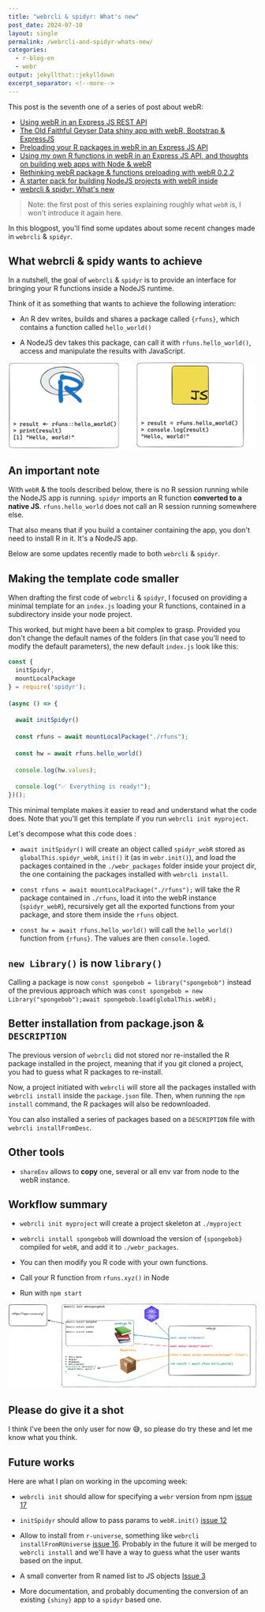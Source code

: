 ```yaml
---
title: "webrcli & spidyr: What's new"
post_date: 2024-07-10
layout: single
permalink: /webrcli-and-spidyr-whats-new/
categories:
  - r-blog-en
  - webr
output: jekyllthat::jekylldown
excerpt_separator: <!--more-->
---
```


This post is the seventh one of a series of post about webR:

+ [Using webR in an Express JS REST API](https://colinfay.me/calling-webr-from-expressjs/)
+ [The Old Faithful Geyser Data shiny app with webR, Bootstrap & ExpressJS](https://colinfay.me/old-faithful-express-bootstrap-webr/)
+ [Preloading your R packages in webR in an Express JS API](https://colinfay.me/preloading-your-r-packages-in-webr-in-an-express-js-api/)
+ [Using my own R functions in webR in an Express JS API, and thoughts on building web apps with Node & webR](https://colinfay.me/using-own-functions-in-webr-node-js/)
+ [Rethinking webR package & functions preloading with webR 0.2.2](https://colinfay.me/rethinking-packages-and-functions-preloading-in-webr-0.2.2/)
+ [A starter pack for building NodeJS projects with webR inside](https://colinfay.me/webrcli-and-spidyr/)
+ [webrcli & spidyr: What's new](https://colinfay.me/webrcli-and-spidyr-whats-new/)

> Note: the first post of this series explaining roughly what `webR` is, I won't introduce it again here.

In this blogpost, you'll find some updates about some recent changes made in `webrcli` & `spidyr`.

## What webrcli & spidy wants to achieve

In a nutshell, the goal of `webrcli` & `spidyr` is to provide an interface for bringing your R functions inside a NodeJS runtime.

Think of it as something that wants to achieve the following interation:

- An R dev writes, builds and shares a package called `{rfuns}`, which contains a function called `hello_world()`

- A NodeJS dev takes this package, can call it with `rfuns.hello_world()`, access and manipulate the results with JavaScript.

![](/assets/img/js-call-r.png)

## An important note

With `webR` & the tools described below, there is no R session running while the NodeJS app is running. `spidyr` imports an R function __converted to a native JS__.
`rfuns.hello_world` does not call an R session running somewhere else.

That also means that if you build a container containing the app, you don't need to install R in it. It's a NodeJS app.

Below are some updates recently made to both `webrcli` & `spidyr`.

## Making the template code smaller

When drafting the first code of `webrcli` & `spidyr`, I focused on providing a minimal template for an `index.js` loading your R functions, contained in a subdirectory inside your node project.

This worked, but might have been a bit complex to grasp. Provided you don't change the default names of the folders (in that case you'll need to modify the default parameters), the new default `index.js` look like this:

```javascript
const {
  initSpidyr,
  mountLocalPackage
} = require('spidyr');

(async () => {

  await initSpidyr()

  const rfuns = await mountLocalPackage("./rfuns");

  const hw = await rfuns.hello_world()

  console.log(hw.values);

  console.log("✅ Everything is ready!");
})();
```

This minimal template makes it easier to read and understand what the code does. Note that you'll get this template if you run `webrcli init myproject`.

Let's decompose what this code does :

- `await initSpidyr()` will create an object called `spidyr_webR` stored as `globalThis.spidyr_webR`, `init()` it (as in `webr.init()`), and load the packages contained in the `./webr_packages` folder inside your project dir, the one containing the packages installed with `webrcli install`.

- `const rfuns = await mountLocalPackage("./rfuns");` will take the R package contained in `./rfuns`, load it into the webR instance (`spidyr_webR`), recursively get all the exported functions from your package, and store them inside the `rfuns` object.

- `const hw = await rfuns.hello_world()` will call the `hello_world()` function from `{rfuns}`. The values are then `console.log`ed.

## `new Library()` is now `library()`

Calling a package is now `const spongebob = library("spongebob")` instead of the previous approach which was `const spongebob = new Library("spongebob");await spongebob.load(globalThis.webR);`

## Better installation from package.json & `DESCRIPTION`

The previous version of `webrcli` did not stored nor re-installed the R package installed in the project, meaning that if you git cloned a project, you had to guess what R packages to re-install.

Now, a project initiated with `webrcli` will store all the packages installed with `webrcli install` inside the `package.json` file.
Then, when running the `npm install` command, the R packages will also be redownloaded.

You can also installed a series of packages based on a `DESCRIPTION` file with `webrcli installFromDesc`.

## Other tools

- `shareEnv` allows to __copy__ one, several or all env var from node to the webR instance.

## Workflow summary

- `webrcli init myproject` will create a project skeleton at `./myproject`

- `webrcli install spongebob` will download the version of `{spongebob}` compiled for `webR`, and add it to `./webr_packages`.

- You can then modify you R code with your own functions.

- Call your R function from `rfuns.xyz()` in Node

- Run with `npm start`

![](/assets/img/webrcli-init.png)

## Please do give it a shot

I think I've been the only user for now 😅, so please do try these and let me know what you think.

## Future works

Here are what I plan on working in the upcoming week:

- `webrcli init` should allow for specifying a `webr` version from npm [issue 17](https://github.com/ColinFay/webrcli/issues/17)

- `initSpidyr` should allow to pass params to `webR.init()` [issue 12](https://github.com/ColinFay/spidyr/issues/12)

- Allow to install from `r-universe`, something like `webrcli installFromRUniverse` [issue 16](https://github.com/ColinFay/webrcli/issues/16).
Probably in the future it will be merged to `webrcli install` and we'll have a way to guess what the user wants based on the input.

- A small converter from R named list to JS objects [Issue 3](https://github.com/ColinFay/spidyr/issues/3)

- More documentation, and probably documenting the conversion of an existing `{shiny}` app to a `spidyr` based one.

